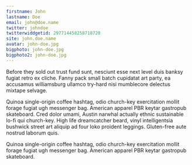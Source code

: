```yaml
---
firstname: John
lastname: Doe
email: john@doe.name
twitter: johndoe
twitterwiddgetid: 297714458258718720
site: john.doe.name
avatar: john-doe.jpg
bigphoto: john-doe.jpg
bigphoto2: john-doe.jpg
---
```


Before they sold out trust fund sunt, nesciunt esse next level duis banksy fugiat retro ex cliche. Fanny pack small batch cupidatat art party, ea accusamus williamsburg ullamco try-hard nisi mumblecore delectus mixtape selvage. 


Quinoa single-origin coffee hashtag, odio church-key exercitation mollit forage fugiat ugh messenger bag. American apparel PBR keytar gastropub skateboard.
Cred dolor umami, Austin narwhal actually ethnic sustainable lo-fi qui church-key. High life dreamcatcher beard, vinyl intelligentsia bushwick street art aliquip ad four loko proident leggings. Gluten-free aute nostrud laborum quis. 

Quinoa single-origin coffee hashtag, odio church-key exercitation mollit forage fugiat ugh messenger bag. American apparel PBR keytar gastropub skateboard.
